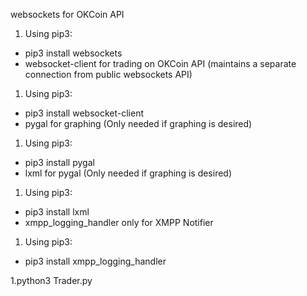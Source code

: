 websockets for OKCoin API

1. Using pip3:
  * pip3 install websockets
  * websocket-client for trading on OKCoin API (maintains a separate connection from public websockets API)

1. Using pip3:
  * pip3 install websocket-client
  * pygal for graphing (Only needed if graphing is desired)

1. Using pip3:
  * pip3 install pygal
  * lxml for pygal (Only needed if graphing is desired)

1. Using pip3:
  * pip3 install lxml
  * xmpp_logging_handler only for XMPP Notifier

1. Using pip3:
  * pip3 install xmpp_logging_handler


1.python3 Trader.py 


